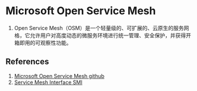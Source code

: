 # Microsoft Open Service Mesh

1. Open Service Mesh（OSM）是一个轻量级的、可扩展的、云原生的服务网格，它允许用户对高度动态的微服务环境进行统一管理、安全保护，并获得开箱即用的可观察性功能。


## References
1. [Microsoft Open Service Mesh github](https://github.com/openservicemesh/osm)
2. [Service Mesh Interface SMI](https://smi-spec.io/)
